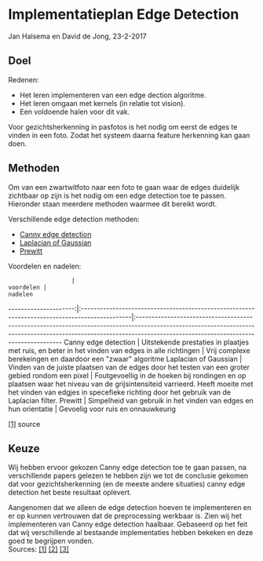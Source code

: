 # Implementatieplan Edge Detection

Jan Halsema en David de Jong, 23-2-2017

## Doel

Redenen:
- Het leren implementeren van een edge dection algoritme.
- Het leren omgaan met kernels (in relatie tot vision).
- Een voldoende halen voor dit vak.

<!-- We willen graag de gezichtuitlijning in pasfotos gaan herkennen. We willen graag een plaatje waar we alle edges duidelijk zien zodat een computer makkelijk features van een gezicht kan gaan detecteren. -->
Voor gezichtsherkenning in pasfotos is het nodig om eerst de edges te vinden in een foto. Zodat het systeem daarna feature herkenning kan gaan doen.

## Methoden

Om van een zwartwitfoto naar een foto te gaan waar de edges duidelijk zichtbaar op zijn is het nodig om een edge detection toe te passen. Hieronder staan meerdere methoden waarmee dit bereikt wordt.

Verschillende edge detection methoden:

- [Canny edge detection](https://en.wikipedia.org/wiki/Canny_edge_detector)
- [Laplacian of Gaussian](https://en.wikipedia.org/wiki/Blob_detection#The_Laplacian_of_Gaussian)
- [Prewitt](https://en.wikipedia.org/wiki/Prewitt_operator)

Voordelen en nadelen:




                      |                                                                                     voordelen |                                                                                                                                                                                                            nadelen
---------------------:|:----------------------------------------------------------------------------------------------|:------------------------------------------------------------------------------------------------------------------------------------------------------------------------------------------------------------------
 Canny edge detection | Uitstekende prestaties in plaatjes met ruis, en beter in het vinden van edges in alle richtingen                                                                                         | Vrij complexe berekeingen en daardoor een "zwaar" algoritme
Laplacian of Gaussian | Vinden van de juiste plaatsen van de edges door het testen van een groter gebied rondom een pixel | Foutgevoellig in de hoeken bij rondingen en op plaatsen waar het niveau van de grijsintensiteid varrieerd. Heeft moeite met het vinden van edgjes in specefieke richting door het gebruik van de Laplacian filter.
              Prewitt |                           Simpelheid van gebruik in het vinden van edges en hun orientatie |                                                                                                                                                                                 Gevoelig voor ruis en onnauwkeurig

[[1]](http://citeseerx.ist.psu.edu/viewdoc/download?doi=10.1.1.301.927&rep=rep1&type=pdf)
source

## Keuze

Wij hebben ervoor gekozen Canny edge detection toe te gaan passen, na verschillende papers gelezen te hebben
zijn we tot de conclusie gekomen dat voor gezichtsherkenning (en de meeste andere situaties) canny edge detection het beste resultaat oplevert.

Aangenomen dat we alleen de edge detection hoeven te implementeren en er op kunnen vertrouwen dat de preprocessing werkbaar is.
Zien wij het implementeren van Canny edge detection haalbaar. Gebaseerd op het feit dat wij verschillende al bestaande implementaties hebben bekeken en deze goed te begrijpen vonden.  
Sources: [[1]](https://github.com/hasanakg/Canny-Edge-Detector/blob/master/Canny%20Edge%20Detect/canny.cpp) [[2]](https://github.com/opencv/opencv/blob/05b15943d6a42c99e5f921b7dbaa8323f3c042c6/modules/imgproc/src/canny.cpp) [[3]](http://docs.opencv.org/2.4/doc/tutorials/imgproc/imgtrans/canny_detector/canny_detector.html)
